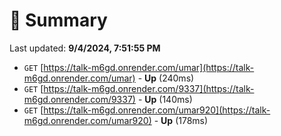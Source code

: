 # 📖 Summary
Last updated: **9/4/2024, 7:51:55 PM**

- `GET` [https://talk-m6gd.onrender.com/umar](https://talk-m6gd.onrender.com/umar) - **Up** (240ms)
- `GET` [https://talk-m6gd.onrender.com/9337](https://talk-m6gd.onrender.com/9337) - **Up** (140ms)
- `GET` [https://talk-m6gd.onrender.com/umar920](https://talk-m6gd.onrender.com/umar920) - **Up** (178ms)
